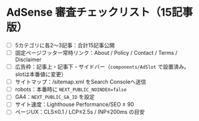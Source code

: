 # AdSense 審査チェックリスト（15記事版）

- [ ] 5カテゴリに各2〜3記事：合計15記事公開
- [ ] 固定ページフッター常時リンク：About / Policy / Contact / Terms / Disclaimer
- [ ] 広告枠：記事上・記事下・サイドバー（`components/AdSlot` で設置済み。slotは本番値に変更）
- [ ] サイトマップ：/sitemap.xml をSearch Consoleへ送信
- [ ] robots：本番時に `NEXT_PUBLIC_NOINDEX=false`
- [ ] GA4：`NEXT_PUBLIC_GA_ID` を設定
- [ ] サイト速度：Lighthouse Performance/SEO ≥ 90
- [ ] ページUX：CLS≤0.1 / LCP≤2.5s / INP≤200ms の目安
